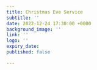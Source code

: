 ```yaml
---
title: Christmas Eve Service
subtitle: ''
date: 2022-12-24 17:30:00 +0000
background_image: ''
link: ''
logo: ''
expiry_date: 
published: false

---
```

